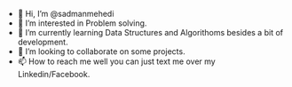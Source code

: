 - 👋 Hi, I’m @sadmanmehedi
- 👀 I’m interested in Problem solving.
- 🌱 I’m currently learning Data Structures and Algorithoms besides a bit of development.
- 💞️ I’m looking to collaborate on some projects.
- 📫 How to reach me well you can just text me over my Linkedin/Facebook.

<!---
sadmanmehedi/sadmanmehedi is a ✨ special ✨ repository because its `README.md` (this file) appears on your GitHub profile.
You can click the Preview link to take a look at your changes.
--->
